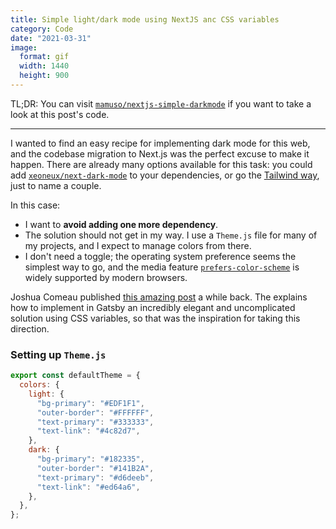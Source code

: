 ```yaml
---
title: Simple light/dark mode using NextJS anc CSS variables
category: Code
date: "2021-03-31"
image:
  format: gif
  width: 1440
  height: 900
---
```


TL;DR: You can visit [`mamuso/nextjs-simple-darkmode`](https://github.com/mamuso/nextjs-simple-darkmode) if you want to take a look at this post's code.

---

I wanted to find an easy recipe for implementing dark mode for this web, and the codebase migration to Next.js was the perfect excuse to make it happen. There are already many options available for this task: you could add [`xeoneux/next-dark-mode`](https://github.com/xeoneux/next-dark-mode) to your dependencies, or go the [Tailwind way](https://tailwindcss.com/docs/dark-mode), just to name a couple.

In this case:

- I want to **avoid adding one more dependency**.
- The solution should not get in my way. I use a `Theme.js` file for many of my projects, and I expect to manage colors from there.
- I don't need a toggle; the operating system preference seems the simplest way to go, and the media feature [`prefers-color-scheme`](https://drafts.csswg.org/mediaqueries-5/#prefers-color-scheme) is widely supported by modern browsers.

Joshua Comeau published [this amazing post](https://www.joshwcomeau.com/react/dark-mode/) a while back. The explains how to implement in Gatsby an incredibly elegant and uncomplicated solution using CSS variables, so that was the inspiration for taking this direction.

### Setting up `Theme.js`

```javascript
export const defaultTheme = {
  colors: {
    light: {
      "bg-primary": "#EDF1F1",
      "outer-border": "#FFFFFF",
      "text-primary": "#333333",
      "text-link": "#4c82d7",
    },
    dark: {
      "bg-primary": "#182335",
      "outer-border": "#141B2A",
      "text-primary": "#d6deeb",
      "text-link": "#ed64a6",
    },
  },
};
```
